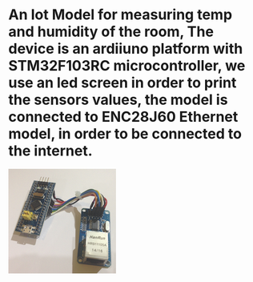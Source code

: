# An Iot Model for measuring temp and humidity of the room, The device is an ardiiuno platform with STM32F103RC microcontroller, we use an led screen in order to print the sensors values, the model is connected to ENC28J60 Ethernet model, in order to be connected to the internet.
![alt text](https://github.com/SB-HACETTEPE/HT/blob/main/ENC.png?raw=true)
